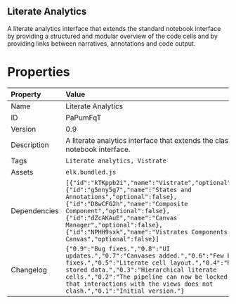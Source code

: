 <h2>Literate Analytics</h2>
<p>A literate analytics interface that extends the standard notebook interface by providing a structured and modular overview of the code cells and by providing links between narratives, annotations and code output.</p>

# Properties

| Property | Value |
| :--- | :--- |
| Name | Literate Analytics |
| ID | PaPumFqT |
| Version | 0.9 |
| Description | A literate analytics interface that extends the classic notebook interface. |
| Tags | `Literate analytics, Vistrate` |
| Assets | `elk.bundled.js` |
| Dependencies | `[{"id":"kTKppb2i","name":"Vistrate","optional":false},{"id":"g5nny5g7","name":"States and Annotations","optional":false},{"id":"D8wCFG2h","name":"Composite Component","optional":false},{"id":"dZcAKAuE","name":"Canvas Manager","optional":false},{"id":"NPHH9sxk","name":"Vistrates Components Canvas","optional":false}]` |
| Changelog | `{"0.9":"Bug fixes.","0.8":"UI updates.","0.7":"Canvases added.","0.6":"Few bug fixes.","0.5":"Literate cell layout.","0.4":"Removed stored data.","0.3":"Hierarchical literate cells.","0.2":"The pipeline can now be locked such that interactions with the views does not clash.","0.1":"Initial version."}` |